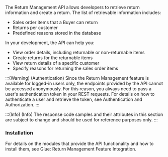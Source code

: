The Return Management API allows developers to retrieve return information and create a return. The list of retrievable information includes: 

* Sales order items that a Buyer can return
* Returns per customer
* Predefined reasons stored in the database

In your development, the API can help you:

* View order details, including returnable or non-returnable items
* Create returns for the returnable items
* View return details of a specific customer
* Specify reasons for returning the sales order items

 
:::(Warning) (Authentication)
Since the Return Management feature is available for logged-in users only, the endpoints provided by the API cannot be accessed anonymously. For this reason, you always need to pass a user's authentication token in your REST requests. For details on how to authenticate a user and retrieve the token, see Authentication and Authorization.
:::


:::(Info) (Info)
The response code samples and their attributes in this section are subject to change and should be used for reference purposes only.
:::

### Installation
For details on the modules that provide the API functionality and how to install them, see Glue: Return Management Feature Integration. <!-- add a link -->